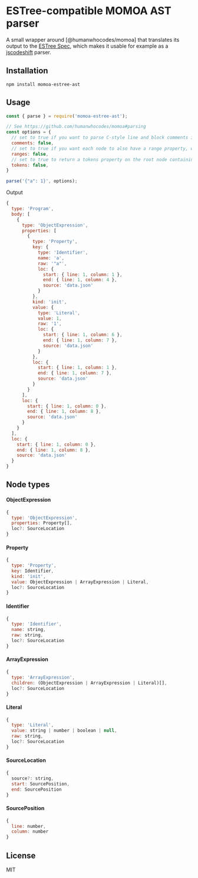 # ESTree-compatible MOMOA AST parser

A small wrapper around [@humanwhocodes/momoa] that translates its output to the [ESTree Spec], which makes it usable for example as a [jscodeshift] parser.

[json-to-ast]: https://github.com/humanwhocodes/momoa
[ESTree Spec]: https://github.com/estree/estree
[jscodeshift]: https://www.npmjs.com/package/jscodeshift

## Installation
```
npm install momoa-estree-ast
```

## Usage

```js
const { parse } = require('momoa-estree-ast');

// See https://github.com/humanwhocodes/momoa#parsing 
const options = {
  // set to true if you want to parse C-style line and block comments inside of JSON.
  comments: false,
  // set to true if you want each node to also have a range property, which is an array containing the start and stop index for the syntax. If tokens is also true, then the tokens will also have range properties.
  ranges: false,
  // set to true to return a tokens property on the root node containing all of the tokens used to parse the code. If comments is also true, then the tokens include comment tokens.
  tokens: false,
}

parse('{"a": 1}', options);
```

Output
```js
{
  type: 'Program',
  body: [
    {
      type: 'ObjectExpression',
      properties: [
        {
          type: 'Property',
          key: {
            type: 'Identifier',
            name: 'a',
            raw: '"a"',
            loc: {
              start: { line: 1, column: 1 },
              end: { line: 1, column: 4 },
              source: 'data.json'
            }
          },
          kind: 'init',
          value: {
            type: 'Literal',
            value: 1,
            raw: '1',
            loc: {
              start: { line: 1, column: 6 },
              end: { line: 1, column: 7 },
              source: 'data.json'
            }
          },
          loc: {
            start: { line: 1, column: 1 },
            end: { line: 1, column: 7 },
            source: 'data.json'
          }
        }
      ],
      loc: {
        start: { line: 1, column: 0 },
        end: { line: 1, column: 8 },
        source: 'data.json'
      }
    }
  ],
  loc: {
    start: { line: 1, column: 0 },
    end: { line: 1, column: 8 },
    source: 'data.json'
  }
}
```

## Node types

#### ObjectExpression
```js
{
  type: 'ObjectExpression',
  properties: Property[],
  loc?: SourceLocation
}
```

#### Property
```js
{
  type: 'Property',
  key: Identifier,
  kind: 'init',
  value: ObjectExpression | ArrayExpression | Literal,
  loc?: SourceLocation
}
```

#### Identifier
```js
{
  type: 'Identifier',
  name: string,
  raw: string,
  loc?: SourceLocation
}
```

#### ArrayExpression
```js
{
  type: 'ArrayExpression',
  children: (ObjectExpression | ArrayExpression | Literal)[],
  loc?: SourceLocation
}
```

#### Literal
```js
{
  type: 'Literal',
  value: string | number | boolean | null,
  raw: string,
  loc?: SourceLocation
}
```

#### SourceLocation
```js
{
  source?: string,
  start: SourcePosition,
  end: SourcePosition
}
```

#### SourcePosition
```js
{
  line: number,
  column: number
}
```

## License
MIT